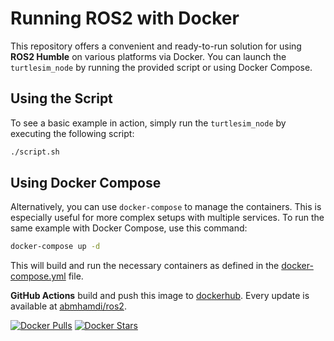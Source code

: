# Running ROS2 with Docker

This repository offers a convenient and ready-to-run solution for using **ROS2 Humble** on various platforms via Docker. You can launch the `turtlesim_node` by running the provided script or using Docker Compose.

## Using the Script

To see a basic example in action, simply run the `turtlesim_node` by executing the following script:

```bash
./script.sh
```

## Using Docker Compose

Alternatively, you can use `docker-compose` to manage the containers. This is especially useful for more complex setups with multiple services. To run the same example with Docker Compose, use this command:

```bash
docker-compose up -d
```

This will build and run the necessary containers as defined in the [docker-compose.yml](docker-compose.yml) file.

**GitHub Actions** build and push this image to [dockerhub](https://hub.docker.com/). Every update is available at [abmhamdi/ros2](https://hub.docker.com/repository/docker/abmhamdi/ros2).

[![Docker Pulls](https://img.shields.io/docker/pulls/abmhamdi/ros2)](https://hub.docker.com/r/abmhamdi/ros2)
[![Docker Stars](https://img.shields.io/docker/stars/abmhamdi/ros2)](https://hub.docker.com/r/abmhamdi/ros2)

